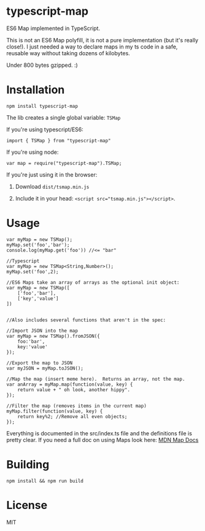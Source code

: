 # typescript-map
ES6 Map implemented in TypeScript.

This is not an ES6 Map polyfill, it is not a pure implementation (but it's really close!).
I just needed a way to declare maps in my ts code in a safe, reusable way without taking dozens of kilobytes.

Under 800 bytes gzipped. :)

# Installation
`npm install typescript-map`

The lib creates a single global variable: `TSMap`

If you're using typescript/ES6:
```
import { TSMap } from "typescript-map"
```

If you're using node:
```
var map = require("typescript-map").TSMap;
```

If you're just using it in the browser:

1. Download `dist/tsmap.min.js`

2. Include it in your head: `<script src="tsmap.min.js"></script>`.

# Usage


```
var myMap = new TSMap();
myMap.set('foo','bar');
console.log(myMap.get('foo')) //<= "bar"

//Typescript
var myMap = new TSMap<String,Number>();
myMap.set('foo',2);

//ES6 Maps take an array of arrays as the optional init object:
var myMap = new TSMap([
    ['foo','bar'],
    ['key','value']
])


//Also includes several functions that aren't in the spec:

//Import JSON into the map
var myMap = new TSMap().fromJSON({
    foo:'bar',
    key:'value'
});

//Export the map to JSON
var myJSON = myMap.toJSON();

//Map the map (insert meme here).  Returns an array, not the map.
var anArray = myMap.map(function(value, key) {
    return value + " oh look, another hippy".
});

//Filter the map (removes items in the current map)
myMap.filter(function(value, key) {
    return key%2; //Remove all even objects;
});

```

Everything is documented in the src/index.ts file and the definitions file is pretty clear.  If you need a full doc on using Maps look here:
[MDN Map Docs](https://developer.mozilla.org/en-US/docs/Web/JavaScript/Reference/Global_Objects/Map)

# Building
`npm install && npm run build`

# License
MIT